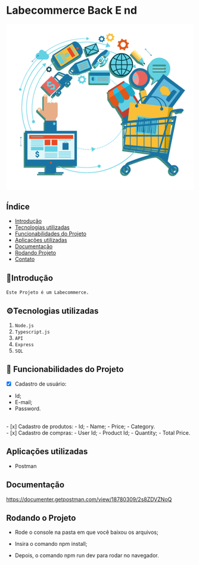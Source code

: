 # Labecommerce Back E nd
![Labecommerce](./src/assets/ecommerce.png)

## Índice
- <a href="#-introducao"> Introdução </a>
- <a href="#-tecnologias-utilizadas"> Tecnologias utilizadas </a>
- <a href="#-funcionabilidades"> Funcionabilidades do Projeto </a>
- <a href="#-aplicacoes-utilizadas"> Aplicações utilizadas </a>
- <a href="#-documentacao"> Documentação </a>
- <a href="#-rodando-projeto"> Rodando Projeto </a>
- <a href="#-contato"> Contato </a>
## 📑Introdução
    Este Projeto é um Labecommerce.

## ⚙️Tecnologias utilizadas
1. ``Node.js``
2. ``Typescript.js``
3. ``API``
4. ``Express``
5. ``SQL``

##  📱 Funcionabilidades do Projeto
- [x] Cadastro de usuário:
- Id;
- E-mail;
- Password. 
<br>
- [x] Cadastro de produtos:
- Id;
- Name;
- Price;
- Category.
<br>
- [x] Cadastro de compras:
- User Id;
- Product Id;
- Quantity;
- Total Price.
 
## Aplicações utilizadas
- Postman

## Documentação
https://documenter.getpostman.com/view/18780309/2s8ZDVZNoQ

## Rodando o Projeto
- Rode o console na pasta em que você baixou os arquivos;

- Insira o comando npm install;

- Depois, o comando npm run dev para rodar no navegador.
